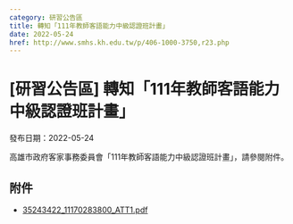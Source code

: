 ```yaml
---
category: 研習公告區
title: 轉知「111年教師客語能力中級認證班計畫」
date: 2022-05-24
href: http://www.smhs.kh.edu.tw/p/406-1000-3750,r23.php
---
```


# [研習公告區] 轉知「111年教師客語能力中級認證班計畫」

發布日期：2022-05-24

高雄市政府客家事務委員會「111年教師客語能力中級認證班計畫」，請參閱附件。

## 附件

- [35243422_11170283800_ATT1.pdf](https://www.smhs.kh.edu.tw/var/file/0/1000/attach/64/pta_3520_2723859_77635.pdf)
